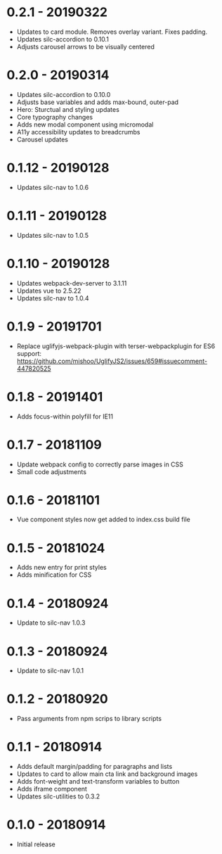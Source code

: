 0.2.1 - 20190322
================
- Updates to card module. Removes overlay variant. Fixes padding.
- Updates silc-accordion to 0.10.1
- Adjusts carousel arrows to be visually centered

0.2.0 - 20190314
================
- Updates silc-accordion to 0.10.0
- Adjusts base variables and adds max-bound, outer-pad
- Hero: Sturctual and styling updates
- Core typography changes
- Adds new modal component using micromodal
- A11y accessibility updates to breadcrumbs
- Carousel updates

0.1.12 - 20190128
=================
- Updates silc-nav to 1.0.6

0.1.11 - 20190128
=================
- Updates silc-nav to 1.0.5

0.1.10 - 20190128
=================
- Updates webpack-dev-server to 3.1.11
- Updates vue to 2.5.22
- Updates silc-nav to 1.0.4

0.1.9 - 20191701
================
- Replace uglifyjs-webpack-plugin with terser-webpackplugin for ES6 support: https://github.com/mishoo/UglifyJS2/issues/659#issuecomment-447820525

0.1.8 - 20191401
================
- Adds focus-within polyfill for IE11

0.1.7 - 20181109
================
- Update webpack config to correctly parse images in CSS
- Small code adjustments

0.1.6 - 20181101
================
- Vue component styles now get added to index.css build file

0.1.5 - 20181024
================
- Adds new entry for print styles
- Adds minification for CSS

0.1.4 - 20180924
================
- Update to silc-nav 1.0.3

0.1.3 - 20180924
================
- Update to silc-nav 1.0.1

0.1.2 - 20180920
================
- Pass arguments from npm scrips to library scripts

0.1.1 - 20180914
================
- Adds default margin/padding for paragraphs and lists
- Updates to card to allow main cta link and background images
- Adds font-weight and text-transform variables to button
- Adds iframe component
- Updates silc-utilities to 0.3.2

0.1.0 - 20180914
================
- Initial release